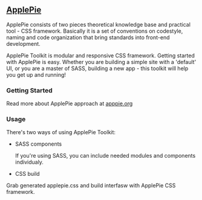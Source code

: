 ## [ApplePie](http://apppie.org)
ApplePie consists of two pieces theoretical knowledge base and practical tool - CSS framework. Basically it is a set of conventions on codestyle, naming and code organization that bring standards into front-end development.

ApplePie Toolkit is modular and responsive CSS framework. Getting started with ApplePie is easy. Whether you are building a simple   site with a 'default' UI, or you are a master of SASS, building a new app - this toolkit will help you get up and running!

### Getting Started
Read more about ApplePie approach at [apppie.org](http://apppie.org)

### Usage
There's two ways of using ApplePie Toolkit:

* SASS components

  If you're using SASS, you can include needed modules and components individualy.

* CSS build

 Grab generated applepie.css and build interfasw with ApplePie CSS framework.